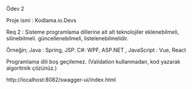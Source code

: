 Ödev 2

Proje ismi : Kodlama.io.Devs

Req 2 : Sisteme programlama dillerine ait alt teknolojiler eklenebilmeli, silinebilmeli. güncellenebilmeli, listelenebilmelidir.

Örneğin; Java : Spring, JSP.
 C#: WPF, ASP.NET ,
 JavaScript : Vue, React

Programlama dili boş geçilemez. (Validation kullanmadan, kod yazarak algoritmik çözünüz.)

http://localhost:8082/swagger-ui/index.html
